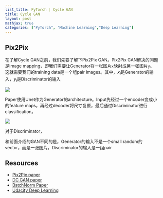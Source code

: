 ```yaml
---
list_title: PyTorch | Cycle GAN
title: Cycle GAN
layout: post
mathjax: true
categories: ["PyTorch", "Machine Learning","Deep Learning"]
---
```


## Pix2Pix

在了解Cycle GAN之前，我们先要了解下Pix2Pix GAN。Pix2Pix GAN解决的问题是image mapping，即我们需要让Generator将一张图片`x`映射成另一张图片`y`。这就需要我们的training data是一个组pair images。其中，$x_i$是Generator的输入，$y_i$是Discriminator的输入

<img class="md-img-center" src="{{site.baseurl}}/assets/images/2019/08/gan_08.png">

Paper使用Unet作为Generator的architecture。Input先经过一个encoder变成小的feature maps，再经过decoder将尺寸复原，最后通过Discriminator进行classification。

<img class="md-img-center" src="{{site.baseurl}}/assets/images/2019/08/gan_09.png">

对于Discriminator，


和前面介绍的GAN不同的是，Generator的输入不是一个small random的vector，而是一张图片。Discriminator的输入是一组pair

## Resources

- [Pix2Pix paper](https://arxiv.org/pdf/1611.07004.pdf)
- [DC GAN paper](https://arxiv.org/pdf/1511.06434.pdf)
- [BatchNorm Paper](https://arxiv.org/pdf/1502.03167.pdf)
- [Udacity Deep Learning](https://classroom.udacity.com/nanodegrees/nd101)


